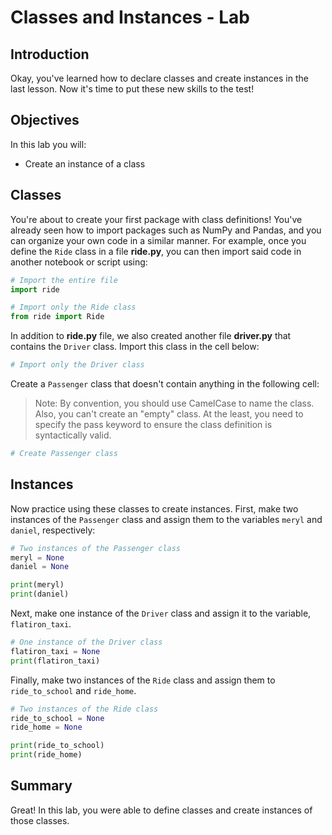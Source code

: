 
# Classes and Instances - Lab

## Introduction

Okay, you've learned how to declare classes and create instances in the last lesson. Now it's time to put these new skills to the test!

## Objectives

In this lab you will: 

* Create an instance of a class

## Classes


You're about to create your first package with class definitions! You've already seen how to import packages such as NumPy and Pandas, and you can organize your own code in a similar manner. For example, once you define the `Ride` class in a file **ride.py**, you can then import said code in another notebook or script using:


```python
# Import the entire file
import ride

# Import only the Ride class
from ride import Ride
```

In addition to **ride.py** file, we also created another file **driver.py** that contains the `Driver` class. Import this class in the cell below: 


```python
# Import only the Driver class

```

Create a `Passenger` class that doesn't contain anything in the following cell: 

> Note: By convention, you should use CamelCase to name the class. Also, you can't create an "empty" class. At the least, you need to specify the pass keyword to ensure the class definition is syntactically valid. 


```python
# Create Passenger class

```

## Instances

Now practice using these classes to create instances. First, make two instances of the `Passenger` class and assign them to the variables `meryl` and `daniel`, respectively: 


```python
# Two instances of the Passenger class
meryl = None
daniel = None

print(meryl)
print(daniel)
```

Next, make one instance of the `Driver` class and assign it to the variable, `flatiron_taxi`.


```python
# One instance of the Driver class
flatiron_taxi = None
print(flatiron_taxi)
```

Finally, make two instances of the `Ride` class and assign them to `ride_to_school` and `ride_home`. 


```python
# Two instances of the Ride class
ride_to_school = None
ride_home = None

print(ride_to_school)
print(ride_home)
```

## Summary
Great! In this lab, you were able to define classes and create instances of those classes.
